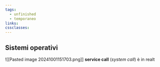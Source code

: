 ```yaml
---
tags:
  - unfinished
  - temporaneo
links: 
cssclasses:
---
```

## Sistemi operativi
![[Pasted image 20241001151703.png]]
**service call** (*system call*) è in realt